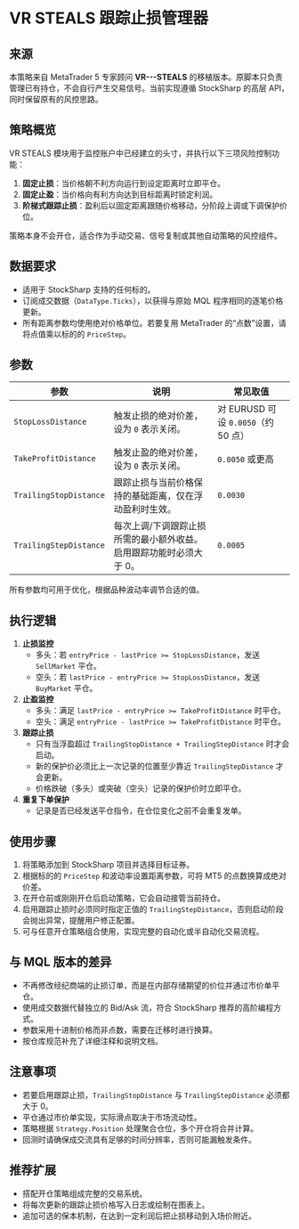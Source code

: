 # VR STEALS 跟踪止损管理器

## 来源
本策略来自 MetaTrader 5 专家顾问 **VR---STEALS** 的移植版本。原脚本只负责管理已有持仓，不会自行产生交易信号。当前实现遵循 StockSharp 的高层 API，同时保留原有的风控思路。

## 策略概览
VR STEALS 模块用于监控账户中已经建立的头寸，并执行以下三项风险控制功能：

1. **固定止损**：当价格朝不利方向运行到设定距离时立即平仓。
2. **固定止盈**：当价格向有利方向达到目标距离时锁定利润。
3. **阶梯式跟踪止损**：盈利后以固定距离跟随价格移动，分阶段上调或下调保护价位。

策略本身不会开仓，适合作为手动交易、信号复制或其他自动策略的风控组件。

## 数据要求
- 适用于 StockSharp 支持的任何标的。
- 订阅成交数据（`DataType.Ticks`），以获得与原始 MQL 程序相同的逐笔价格更新。
- 所有距离参数均使用绝对价格单位。若要复用 MetaTrader 的“点数”设置，请将点值乘以标的的 `PriceStep`。

## 参数
| 参数 | 说明 | 常见取值 |
|------|------|----------|
| `StopLossDistance` | 触发止损的绝对价差，设为 `0` 表示关闭。 | 对 EURUSD 可设 `0.0050`（约 50 点） |
| `TakeProfitDistance` | 触发止盈的绝对价差，设为 `0` 表示关闭。 | `0.0050` 或更高 |
| `TrailingStopDistance` | 跟踪止损与当前价格保持的基础距离，仅在浮动盈利时生效。 | `0.0030` |
| `TrailingStepDistance` | 每次上调/下调跟踪止损所需的最小额外收益。启用跟踪功能时必须大于 0。 | `0.0005` |

所有参数均可用于优化，根据品种波动率调节合适的值。

## 执行逻辑
1. **止损监控**
   - 多头：若 `entryPrice - lastPrice >= StopLossDistance`，发送 `SellMarket` 平仓。
   - 空头：若 `lastPrice - entryPrice >= StopLossDistance`，发送 `BuyMarket` 平仓。
2. **止盈监控**
   - 多头：满足 `lastPrice - entryPrice >= TakeProfitDistance` 时平仓。
   - 空头：满足 `entryPrice - lastPrice >= TakeProfitDistance` 时平仓。
3. **跟踪止损**
   - 只有当浮盈超过 `TrailingStopDistance + TrailingStepDistance` 时才会启动。
   - 新的保护价必须比上一次记录的位置至少靠近 `TrailingStepDistance` 才会更新。
   - 价格跌破（多头）或突破（空头）记录的保护价时立即平仓。
4. **重复下单保护**
   - 记录是否已经发送平仓指令，在仓位变化之前不会重复发单。

## 使用步骤
1. 将策略添加到 StockSharp 项目并选择目标证券。
2. 根据标的的 `PriceStep` 和波动率设置距离参数，可将 MT5 的点数换算成绝对价差。
3. 在开仓前或刚刚开仓后启动策略，它会自动接管当前持仓。
4. 启用跟踪止损时必须同时指定正值的 `TrailingStepDistance`，否则启动阶段会抛出异常，提醒用户修正配置。
5. 可与任意开仓策略组合使用，实现完整的自动化或半自动化交易流程。

## 与 MQL 版本的差异
- 不再修改经纪商端的止损订单，而是在内部存储期望的价位并通过市价单平仓。
- 使用成交数据代替独立的 Bid/Ask 流，符合 StockSharp 推荐的高阶编程方式。
- 参数采用十进制价格而非点数，需要在迁移时进行换算。
- 按仓库规范补充了详细注释和说明文档。

## 注意事项
- 若要启用跟踪止损，`TrailingStopDistance` 与 `TrailingStepDistance` 必须都大于 0。
- 平仓通过市价单实现，实际滑点取决于市场流动性。
- 策略根据 `Strategy.Position` 处理聚合仓位，多个开仓将合并计算。
- 回测时请确保成交流具有足够的时间分辨率，否则可能漏触发条件。

## 推荐扩展
- 搭配开仓策略组成完整的交易系统。
- 将每次更新的跟踪止损价格写入日志或绘制在图表上。
- 追加可选的保本机制，在达到一定利润后把止损移动到入场价附近。
